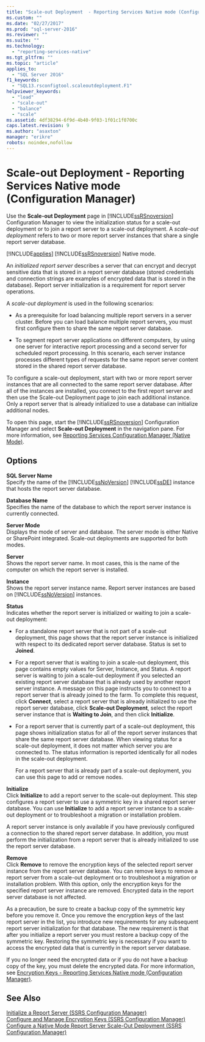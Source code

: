 ```yaml
---
title: "Scale-out Deployment  - Reporting Services Native mode (Configuration Manager) | Microsoft Docs"
ms.custom: ""
ms.date: "02/27/2017"
ms.prod: "sql-server-2016"
ms.reviewer: ""
ms.suite: ""
ms.technology: 
  - "reporting-services-native"
ms.tgt_pltfrm: ""
ms.topic: "article"
applies_to: 
  - "SQL Server 2016"
f1_keywords: 
  - "SQL13.rsconfigtool.scaleoutdeployment.F1"
helpviewer_keywords: 
  - "load"
  - "scale-out"
  - "balance"
  - "scale"
ms.assetid: 4df38294-6f9d-4b40-9f03-1f01c1f0700c
caps.latest.revision: 9
ms.author: "asaxton"
manager: "erikre"
robots: noindex,nofollow
---
```

# Scale-out Deployment  - Reporting Services Native mode (Configuration Manager)
  Use the **Scale-out Deployment** page in [!INCLUDE[ssRSnoversion](../a9notintoc/includes/ssrsnoversion-md.md)] Configuration Manager to view the initialization status for a scale-out deployment or to join a report server to a scale-out deployment. A *scale-out deployment* refers to two or more report server instances that share a single report server database.  
  
 [!INCLUDE[applies](../a9retired/includes/applies-md.md)] [!INCLUDE[ssRSnoversion](../a9notintoc/includes/ssrsnoversion-md.md)] Native mode.  
  
 An *initialized report server* describes a server that can encrypt and decrypt sensitive data that is stored in a report server database (stored credentials and connection strings are examples of encrypted data that is stored in the database). Report server initialization is a requirement for report server operations.  
  
 A *scale-out deployment* is used in the following scenarios:  
  
-   As a prerequisite for load balancing multiple report servers in a server cluster. Before you can load balance multiple report servers, you must first configure them to share the same report server database.  
  
-   To segment report server applications on different computers, by using one server for interactive report processing and a second server for scheduled report processing. In this scenario, each server instance processes different types of requests for the same report server content stored in the shared report server database.  
  
 To configure a scale-out deployment, start with two or more report server instances that are all connected to the same report server database. After all of the instances are installed, you connect to the first report server and then use the Scale-out Deployment page to join each additional instance. Only a report server that is already initialized to use a database can initialize additional nodes.  
  
 To open this page, start the [!INCLUDE[ssRSnoversion](../a9notintoc/includes/ssrsnoversion-md.md)] Configuration Manager and select **Scale-out Deployment** in the navigation pane. For more information, see [Reporting Services Configuration Manager &#40;Native Mode&#41;](../reporting-services/install/windows/reporting-services-configuration-manager-native-mode.md).  
  
## Options  
 **SQL Server Name**  
 Specify the name of the [!INCLUDE[ssNoVersion](../a9notintoc/includes/ssnoversion-md.md)] [!INCLUDE[ssDE](../a9notintoc/includes/ssde-md.md)] instance that hosts the report server database.  
  
 **Database Name**  
 Specifies the name of the database to which the report server instance is currently connected.  
  
 **Server Mode**  
 Displays the mode of server and database. The server mode is either Native or SharePoint integrated. Scale-out deployments are supported for both modes.  
  
 **Server**  
 Shows the report server name. In most cases, this is the name of the computer on which the report server is installed.  
  
 **Instance**  
 Shows the report server instance name. Report server instances are based on [!INCLUDE[ssNoVersion](../a9notintoc/includes/ssnoversion-md.md)] instances.  
  
 **Status**  
 Indicates whether the report server is initialized or waiting to join a scale-out deployment:  
  
-   For a standalone report server that is not part of a scale-out deployment, this page shows that the report server instance is initialized with respect to its dedicated report server database. Status is set to **Joined**.  
  
-   For a report server that is waiting to join a scale-out deployment, this page contains empty values for Server, Instance, and Status. A report server is waiting to join a scale-out deployment if you selected an existing report server database that is already used by another report server instance. A message on this page instructs you to connect to a report server that is already joined to the farm. To complete this request, click **Connect**, select a report server that is already initialized to use the report server database, click **Scale-out Deployment**, select the report server instance that is **Waiting to Join**, and then click **Initialize**.  
  
-   For a report server that is currently part of a scale-out deployment, this page shows initialization status for all of the report server instances that share the same report server database. When viewing status for a scale-out deployment, it does not matter which server you are connected to. The status information is reported identically for all nodes in the scale-out deployment.  
  
     For a report server that is already part of a scale-out deployment, you can use this page to add or remove nodes.  
  
 **Initialize**  
 Click **Initialize** to add a report server to the scale-out deployment. This step configures a report server to use a symmetric key in a shared report server database. You can use **Initialize** to add a report server instance to a scale-out deployment or to troubleshoot a migration or installation problem.  
  
 A report server instance is only available if you have previously configured a connection to the shared report server database. In addition, you must perform the initialization from a report server that is already initialized to use the report server database.  
  
 **Remove**  
 Click **Remove** to remove the encryption keys of the selected report server instance from the report server database. You can remove keys to remove a report server from a scale-out deployment or to troubleshoot a migration or installation problem. With this option, only the encryption keys for the specified report server instance are removed. Encrypted data in the report server database is not affected.  
  
 As a precaution, be sure to create a backup copy of the symmetric key before you remove it. Once you remove the encryption keys of the last report server in the list, you introduce new requirements for any subsequent report server initialization for that database. The new requirement is that after you initialize a report server you must restore a backup copy of the symmetric key. Restoring the symmetric key is necessary if you want to access the encrypted data that is currently in the report server database.  
  
 If you no longer need the encrypted data or if you do not have a backup copy of the key, you must delete the encrypted data. For more information, see [Encryption Keys - Reporting Services Native mode &#40;Configuration Manager&#41;](../a9retired/encryption-keys-reporting-services-native-mode-configuration-manager.md).  
  
## See Also  
 [Initialize a Report Server &#40;SSRS Configuration Manager&#41;](../reporting-services/install/windows/ssrs-encryption-keys-initialize-a-report-server.md)   
 [Configure and Manage Encryption Keys &#40;SSRS Configuration Manager&#41;](../reporting-services/install/windows/ssrs-encryption-keys-manage-encryption-keys.md)   
 [Configure a Native Mode Report Server Scale-Out Deployment &#40;SSRS Configuration Manager&#41;](../reporting-services/install/windows/b30d0308-4d9b-4f85-9f83-dece4dcb2775.md)  
  
  